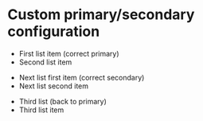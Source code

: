 # Custom primary/secondary configuration

* First list item (correct primary)
* Second list item

+ Next list first item (correct secondary)
+ Next list second item

* Third list (back to primary)
* Third list item
